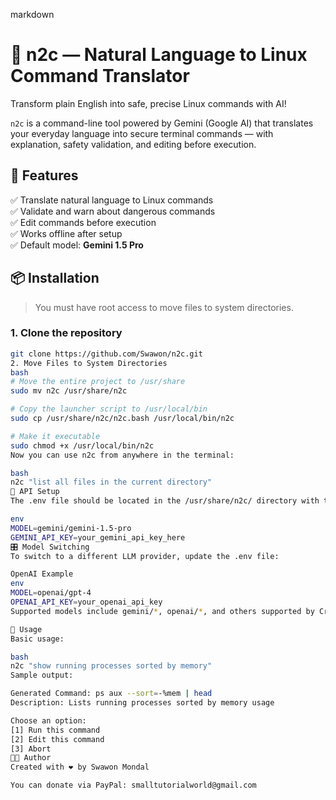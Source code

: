 markdown
# 🧠 n2c — Natural Language to Linux Command Translator

Transform plain English into safe, precise Linux commands with AI!

`n2c` is a command-line tool powered by Gemini (Google AI) that translates your everyday language into secure terminal commands — with explanation, safety validation, and editing before execution.

## 🚀 Features

✅ Translate natural language to Linux commands  
✅ Validate and warn about dangerous commands  
✅ Edit commands before execution  
✅ Works offline after setup  
✅ Default model: **Gemini 1.5 Pro**

## 📦 Installation

> You must have root access to move files to system directories.

### 1. Clone the repository

```bash
git clone https://github.com/Swawon/n2c.git
2. Move Files to System Directories
bash
# Move the entire project to /usr/share
sudo mv n2c /usr/share/n2c

# Copy the launcher script to /usr/local/bin
sudo cp /usr/share/n2c/n2c.bash /usr/local/bin/n2c

# Make it executable
sudo chmod +x /usr/local/bin/n2c
Now you can use n2c from anywhere in the terminal:

bash
n2c "list all files in the current directory"
🔐 API Setup
The .env file should be located in the /usr/share/n2c/ directory with the following contents:

env
MODEL=gemini/gemini-1.5-pro
GEMINI_API_KEY=your_gemini_api_key_here
🎛️ Model Switching
To switch to a different LLM provider, update the .env file:

OpenAI Example
env
MODEL=openai/gpt-4
OPENAI_API_KEY=your_openai_api_key
Supported models include gemini/*, openai/*, and others supported by CrewAI.

🧠 Usage
Basic usage:

bash
n2c "show running processes sorted by memory"
Sample output:

Generated Command: ps aux --sort=-%mem | head
Description: Lists running processes sorted by memory usage

Choose an option:
[1] Run this command
[2] Edit this command
[3] Abort
👨‍💻 Author
Created with ❤️ by Swawon Mondal

You can donate via PayPal: smalltutorialworld@gmail.com
